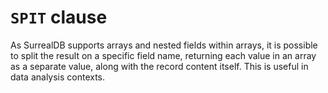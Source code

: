 # `SPIT` clause

As SurrealDB supports arrays and nested fields within arrays, it is possible
to split the result on a specific field name, returning each value in an array
as a separate value, along with the record content itself. This is useful in
data analysis contexts.
